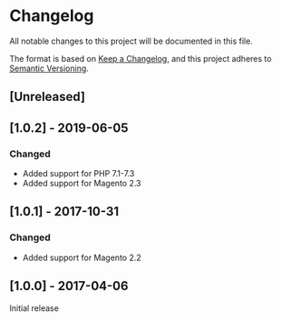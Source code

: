 # Changelog
All notable changes to this project will be documented in this file.

The format is based on [Keep a Changelog](https://keepachangelog.com/en/1.0.0/),
and this project adheres to [Semantic Versioning](https://semver.org/spec/v2.0.0.html).

## [Unreleased]

## [1.0.2] - 2019-06-05

### Changed

- Added support for PHP 7.1-7.3
- Added support for Magento 2.3

## [1.0.1] - 2017-10-31

### Changed

- Added support for Magento 2.2

## [1.0.0] - 2017-04-06

Initial release
